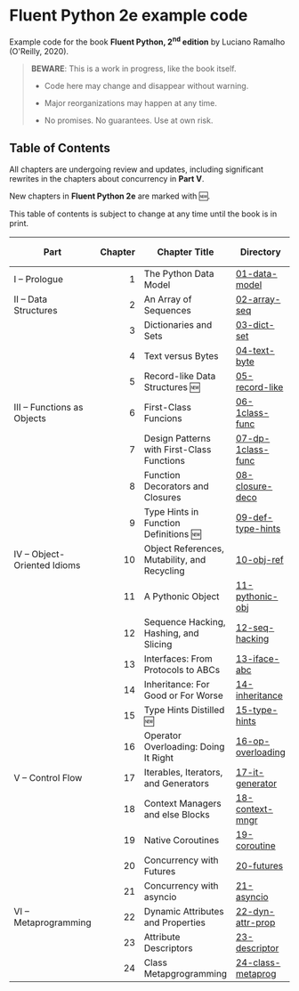 # Fluent Python 2e example code

Example code for the book **Fluent Python, 2<sup>nd</sup> edition** by Luciano Ramalho (O'Reilly, 2020).

> **BEWARE**: This is a work in progress, like the book itself.
>
> * Code here may change and disappear without warning.
>
> * Major reorganizations may happen at any time.
>
> * No promises. No guarantees. Use at own risk.

## Table of Contents

All chapters are undergoing review and updates, including significant rewrites in the chapters about concurrency in **Part V**.

New chapters in **Fluent Python 2e** are marked with 🆕.

This table of contents is subject to change at any time until the book is in print.


Part|Chapter|Chapter Title|Directory|1<sup>st</sup> ed. Directory
---|---:|---|---|---
I – Prologue|1|The Python Data Model|[01-data-model](01-data-model)|01-data-model
II – Data Structures|2|An Array of Sequences|[02-array-seq](02-array-seq)|02-array-seq
&nbsp;|3|Dictionaries and Sets|[03-dict-set](03-dict-set)|03-dict-set
&nbsp;|4|Text versus Bytes|[04-text-byte](04-text-byte)|04-text-byte
&nbsp;|5|Record-like Data Structures 🆕|[05-record-like](05-record-like)|
III – Functions as Objects|6|First-Class Funcions|[06-1class-func](06-1class-func)|05-1class-func
&nbsp;|7|Design Patterns with First-Class Functions|[07-dp-1class-func](07-dp-1class-func)|06-dp-1class-func
&nbsp;|8|Function Decorators and Closures|[08-closure-deco](08-closure-deco)|07-closure-deco
&nbsp;|9|Type Hints in Function Definitions 🆕|[09-def-type-hints](09-def-type-hints)|
IV – Object-Oriented Idioms|10|Object References, Mutability, and Recycling|[10-obj-ref](10-obj-ref)|08-obj-ref
&nbsp;|11|A Pythonic Object|[11-pythonic-obj](11-pythonic-obj)|09-pythonic-obj
&nbsp;|12|Sequence Hacking, Hashing, and Slicing|[12-seq-hacking](12-seq-hacking)|10-seq-hacking
&nbsp;|13|Interfaces: From Protocols to ABCs|[13-iface-abc](13-iface-abc)|11-iface-abc
&nbsp;|14|Inheritance: For Good or For Worse|[14-inheritance](14-inheritance)|12-inheritance
&nbsp;|15|Type Hints Distilled 🆕|[15-type-hints](15-type-hints)|
&nbsp;|16|Operator Overloading: Doing It Right|[16-op-overloading](16-op-overloading)|13-op-overloading
V – Control Flow|17|Iterables, Iterators, and Generators|[17-it-generator](17-it-generator)|14-it-generator
&nbsp;|18|Context Managers and else Blocks|[18-context-mngr](18-context-mngr)|15-context-mngr
&nbsp;|19|Native Coroutines|[19-coroutine](19-coroutine)|16-coroutine
&nbsp;|20|Concurrency with Futures|[20-futures](20-futures)|17-futures
&nbsp;|21|Concurrency with asyncio|[21-asyncio](21-asyncio)|18-asyncio
VI – Metaprogramming|22|Dynamic Attributes and Properties|[22-dyn-attr-prop](22-dyn-attr-prop)|19-dyn-attr-prop
&nbsp;|23|Attribute Descriptors|[23-descriptor](23-descriptor)|20-descriptor
&nbsp;|24|Class Metapgrogramming|[24-class-metaprog](24-class-metaprog)|21-class-metaprog

